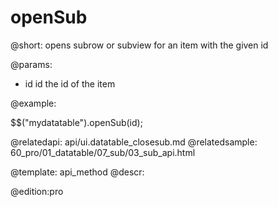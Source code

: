 openSub
=============

@short:
	opens subrow or subview for an item with the given id

@params:

- id		id		the id of the item


@example:

$$("mydatatable").openSub(id);


@relatedapi:
	api/ui.datatable_closesub.md
@relatedsample:
    60_pro/01_datatable/07_sub/03_sub_api.html

@template:	api_method
@descr:

@edition:pro